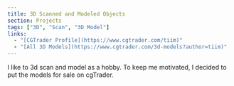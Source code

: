 ```yaml
---
title: 3D Scanned and Modeled Objects
section: Projects
tags: ["3D", "Scan", "3D Model"]
links:
  - "[CGTrader Profile](https://www.cgtrader.com/tiim)"
  - "[All 3D Models](https://www.cgtrader.com/3d-models?author=tiim)"
---
```


I like to 3d scan and model as a hobby. To keep me motivated, I decided to put the models for sale on cgTrader.
